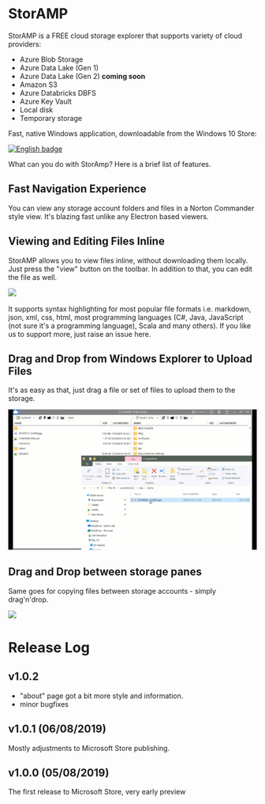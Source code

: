 # StorAMP

StorAMP is a FREE cloud storage explorer that supports variety of cloud providers:
- Azure Blob Storage
- Azure Data Lake (Gen 1)
- Azure Data Lake (Gen 2) **coming soon**
- Amazon S3
- Azure Databricks DBFS
- Azure Key Vault
- Local disk
- Temporary storage

Fast, native Windows application, downloadable from the Windows 10 Store:

<a href='//www.microsoft.com/store/apps/9NKV1D43NLL3?cid=storebadge&ocid=badge'><img src='https://assets.windowsphone.com/85864462-9c82-451e-9355-a3d5f874397a/English_get-it-from-MS_InvariantCulture_Default.png' alt='English badge' style='width: 284px; height: 104px;' width='284' height='104'/></a>

What can you do with StorAmp? Here is a brief list of features.

## Fast Navigation Experience
You can view any storage account folders and files in a Norton Commander style view. It's blazing fast unlike any Electron based viewers.

## Viewing and Editing Files Inline
StorAMP allows you to view files inline, without downloading them locally. Just press the "view" button on the toolbar. In addition to that, you can edit the file as well.

![](img/viewedit.gif)

It supports syntax highlighting for most popular file formats i.e. markdown, json, xml, css, html, most programming languages (C#, Java, JavaScript (not sure it's a programming language), Scala and many others). If you like us to support more, just raise an issue here.

## Drag and Drop from Windows Explorer to Upload Files

It's as easy as that, just drag a file or set of files to upload them to the storage.

![](img/explorer-to-storage.gif)

## Drag and Drop between storage panes

Same goes for copying files between storage accounts - simply drag'n'drop.

![](img/copy-between-accounts.gif)

# Release Log

## v1.0.2
- "about" page got a bit more style and information.
- minor bugfixes

## v1.0.1 (06/08/2019)
Mostly adjustments to Microsoft Store publishing.

## v1.0.0 (05/08/2019)
The first release to Microsoft Store, very early preview